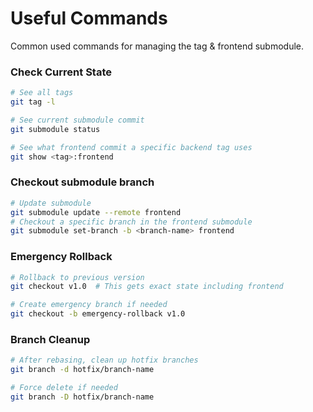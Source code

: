 # Useful Commands

Common used commands for managing the tag & frontend submodule.

### Check Current State

```bash
# See all tags
git tag -l

# See current submodule commit
git submodule status

# See what frontend commit a specific backend tag uses
git show <tag>:frontend
```

### Checkout submodule branch
```bash
# Update submodule
git submodule update --remote frontend
# Checkout a specific branch in the frontend submodule
git submodule set-branch -b <branch-name> frontend
```

### Emergency Rollback

```bash
# Rollback to previous version
git checkout v1.0  # This gets exact state including frontend

# Create emergency branch if needed
git checkout -b emergency-rollback v1.0
```


### Branch Cleanup

```bash
# After rebasing, clean up hotfix branches
git branch -d hotfix/branch-name

# Force delete if needed
git branch -D hotfix/branch-name
```